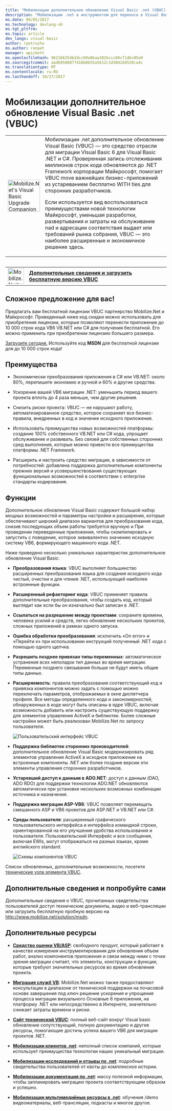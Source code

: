 ```yaml
---
title: "Мобилизации дополнительное обновление Visual Basic .net (VBUC) | Документы Microsoft"
description: "Мобилизации .net в инструментом для переноса в Visual Basic 6, C# и Visual Basic .NET"
ms.date: 09/05/2017
ms.technology: devlang-vb
ms.tgt_pltfrm: 
ms.topic: article
dev_langs: visual-basic
author: rpetrusha
ms.author: ronpet
manager: wpickett
ms.openlocfilehash: 962166354b2dcc69a8baa382bccc60cf1dbc05e0
ms.sourcegitcommit: aadb9588877418b8b55a5612c1d3842d4520ca4c
ms.translationtype: MT
ms.contentlocale: ru-RU
ms.lasthandoff: 10/27/2017
---
```

# <a name="mobilizenets-visual-basic-upgrade-companion-vbuc"></a>Мобилизации дополнительное обновление Visual Basic .net (VBUC)

<table>
   <tr>
      <td><img src="media/vbuc.png" alt="Mobilize.Net's Visual Basic Upgrade Companion (VBUC)" width="100" /> </td> 
      <td>Мобилизации .net дополнительное обновление Visual Basic (VBUC) — это средство отрасли для миграции VIsual Basic 6 для Visual Basic .NET и C#. Проверенная запись отслеживания миллионов строк кода обновляются до .NET Framework корпорации Майкрософт, помогает VBUC move важнейших бизнес-приложений из устареванием бесплатно WITH ties для сторонних разработчиков. </p>
Если используется вид воспользоваться преимуществами новой технологии Майкрософт, уменьшая разработки, развертывания и затраты на обслуживание nad и адресации соответствия выдает или требований рынка собрания, VBUC — это наиболее расширенные и экономичное решение здесь.</p> </td>  
   </tr>
<table>

<table>
   <tr>
      <td><a href="http://www.mobilize.net/solution/msdn"><img src="media/download.png" alt="Mobilize.Net's Visual Basic Upgrade Companion (VBUC)" width="50" /></a></td>
      <td><a href="http://www.mobilize.net/solution/msdn"><strong>Дополнительные сведения и загрузить бесплатную версию VBUC</string></a></td>
   </tr>
</table>  

## <a name="exciting-offer-for-you"></a>Сложное предложение для вас!

Предлагать вам бесплатной лицензии VBUC партнерство Mobilize.Net и Майкрософт. Приведенный ниже код скидки можно использовать для приобретения лицензии, которые позволяют перенести приложение до 10 000 строк кода VB6 VB.NET или C# для получения бесплатной. Его можно применить при приобретении лицензию большего размера.

[Загрузите сегодня.](http://www.mobilize.net/solution/msdn) Используйте код **MSDN** для бесплатной лицензии для до 10 000 строк кода!

## <a name="benefits"></a>Преимущества

- Экономически преобразования приложения в C# или VB.NET: около 80%, перепишите экономию и ручной и 60% и другие средства.

- Ускорение вашей VB6 миграции .NET: уменьшить период вашего проекта вплоть до 4 раза меньше, чем другие решения.

- Снизить риски проекта: VBUC — не нарушают работу, автоматизированное средство, которое сохраняет все бизнес-правила, внедренных в код и значение исходного приложения.

- Использовать преимущества новых возможностей платформы: создание 100% собственного VB.NET или C# кода, упрощает обслуживание и развивать. Без связей для собственных сторонних сред выполнения, которые можно привести все преимущества платформы .NET Framework.

- Расширить и настроить средство миграции, в зависимости от потребностей: добавлена поддержка дополнительные компоненты прежних версий и усовершенствования существующих функциональных возможностей в соответствии с enterprise стандарты кодирования.

## <a name="features"></a>Функции

Дополнительное обновление Visual Basic содержит большой набор мощных возможностей и параметры настройки и расширения, которые обеспечивают широкий диапазон вариантов для преобразования кода, снизив последующих объем работы требуется вручную и При проведении переведенные приложения, чтобы скомпилировать и запустить с поведение, которое эквивалентно значению исходную систему VB6, формирующего машинного кода .NET.

Ниже приведено несколько уникальных характеристик дополнительное обновление Visual Basic:

- **Преобразования языка**: VBUC выполняет большинство расширенных преобразования языка для создания исходного кода чистый, очистки и для чтения .NET, использующей наиболее встроенные функции.

- **Расширенный рефакторинг кода**: VBUC применяет правила дополнительные преобразования, чтобы создать код, который выглядит как если бы он изначально был записан в .NET.

- **Ссылаться на разрешение между проектами**: сохраните времени, человека усилий и средств, легко обновление нескольких проектов, сложных приложений в рамках одного запуска.

- **Ошибка обработки преобразования**: исключить «On error» и «Перейти к» при использовании инструкций полученный .NET кода с помощью одного щелчка.

- **Разрешить позднее привязан типы переменных**: автоматическое устранения всех неполадок тип данных во время миграции. Переменные позднего связывания больше не будут иметь общие типы данных.
 
- **Расширяемость**: правила преобразования соответствующий код и привязка компонентов можно задать с помощью можно переключать параметров, отображаемых в окне диспетчера профиля. Все методы определенного кода и закономерностей, обнаруженных в коде могут быть описаны в ядре VBUC, включая возможность добавить или настроить существующую поддержку для элементов управления ActiveX и библиотек. Более сложные настройки может быть реализован Mobilize.Net по запросу пользователя.
 
  ![Пользовательский интерфейс VBUC](./media/vbuc-screenshot.png) 

- **Поддержка библиотек сторонних производителей**: дополнительное обновление Visual Basic модернизировать ряд элементов управления ActiveX в исходное приложение на встроенные компоненты .NET или более поздние версии эти элементы управления сторонних разработчиков.

- **Устаревший доступ к данным в ADO.NET**: доступ к данным (DAO, ADO RDO) для поддержки технологии ADO.NET обновляются автоматически при установке нескольких возможных комбинации источника и назначения.

- **Поддержка миграции ASP-VB6**: VBUC позволяет перемещать смешанного ASP и VB6 проектов для ASP.NET и VB.NET или C#.

- **Среды пользователя**: расширенный графического пользовательского интерфейса и интерфейса командной строки, ориентированной на его улучшения удобства использования и пользователя. Пользовательский Интерфейс и все сообщения, включая EWIs, могут отображаться на разных языках, кроме английского standard.
 
  ![Схемы компонентов VBUC](./media/vbuc-component-maps.png)

Список обновленных, дополнительные возможности, посетите [технические узла элемента VBUC](http://www.vbtonet.com/?msdn).

## <a name="learn-more-and-try-it-for-yourself"></a>Дополнительные сведения и попробуйте сами
Дополнительные сведения о VBUC, прочитанных свидетельства пользователей доступ технические документы, видео и веб-трансляции или загрузить бесплатную пробную версию на http://www.mobilize.net/solution/msdn.

## <a name="additional-resources"></a>Дополнительные ресурсы

- [**Средство оценки VB/ASP**](https://www.mobilize.net/modernization-assessment-tool): свободного продукт, который работает в качестве измерения инструментирования для обновления объем работ, анализ компонентов приложения и связи между ними с точки зрения миграции считает, что элементы, конструкции и функции, которые требуют значительных ресурсов во время обновления проекта.

- [**Миграция служб VB**](https://www.mobilize.net/solution/legacy-solutions/vbmap---migrate-from-vb6-to-net): Mobilize.Net можно также предоставляют консультации в диапазоне от технической поддержки на почасовой основе завершения под ключ решение ускорения и упрощения процесса миграции визуального Основные 6 приложения, на платформу .NET или непосредственно в Интернете, значительно снижает затраты времени и риски.
 
- [**Сайт технической VBUC**](http://www.vbtonet.com/?msdn): полный веб-сайт вокруг Visual basic обновление сопутствующий, полную документацию и другие ресурсы, помогающие достичь успеха вашего VB6 для миграции проектов .NET.

- [**Мобилизации клиентов .net**](http://www.mobilize.net/resources/customer-list): неполный список компаний, которые использует преимущества технологии наших уникальный миграции.

- [**Мобилизации исследований и отзывы по .net**](http://www.mobilize.net/case-studies/case-studies): подробные свидетельства пользователей от квоты до комплексное истории.
 
- [**Мобилизации документация по .net**](http://www.mobilize.net/whitepapers): массу полезной информации, чтобы запланировать миграцию проекта соответствующим образом и успешно.
 
- [**Мобилизации мультимедийные ресурсы в .net**](http://www.mobilize.net/tech-resources): обучения /demo видеоматериалы, веб-трансляции, подкасты и многое другое.

 